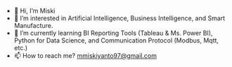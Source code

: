 - 👋 Hi, I’m Miski
- 👀 I’m interested in Artificial Intelligence, Business Intelligence, and Smart Manufacture.
- 🌱 I’m currently learning BI Reporting Tools (Tableau & Ms. Power BI), Python for Data Science, and Communication Protocol (Modbus, Mqtt, etc.)
- 📫 How to reach me? mmiskiyanto97@gmail.com


